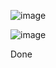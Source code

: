 ![image](https://github.com/user-attachments/assets/aa9c84fe-f199-48bb-8658-3d053ed2f1c5)

![image](https://github.com/user-attachments/assets/04e7a25a-5ac8-4f81-a644-b7aa75329665)



Done

